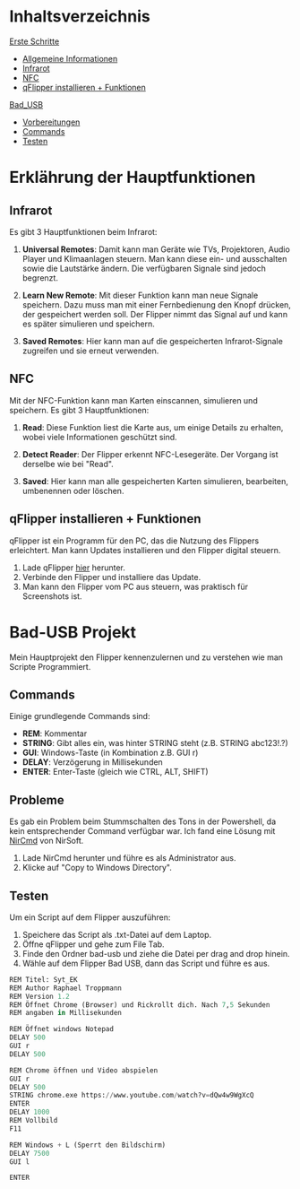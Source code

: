 # Inhaltsverzeichnis
[Erste Schritte](#erste-schritte)
- [Allgemeine Informationen](#allgemeine-informationen)
- [Infrarot](#infrarot)
- [NFC](#nfc)
- [qFlipper installieren + Funktionen](#qflipper-installieren--funktionen)

[Bad_USB](#bad-usb-projekt)
- [Vorbereitungen](#vorbereitungen)
- [Commands](#commands)
- [Testen](#testen)

# Erklährung der Hauptfunktionen 

## Infrarot
Es gibt 3 Hauptfunktionen beim Infrarot:

1. **Universal Remotes**: Damit kann man Geräte wie TVs, Projektoren, Audio Player und Klimaanlagen steuern. Man kann diese ein- und ausschalten sowie die Lautstärke ändern. Die verfügbaren Signale sind jedoch begrenzt.

2. **Learn New Remote**: Mit dieser Funktion kann man neue Signale speichern. Dazu muss man mit einer Fernbedienung den Knopf drücken, der gespeichert werden soll. Der Flipper nimmt das Signal auf und kann es später simulieren und speichern.

3. **Saved Remotes**: Hier kann man auf die gespeicherten Infrarot-Signale zugreifen und sie erneut verwenden.

## NFC
Mit der NFC-Funktion kann man Karten einscannen, simulieren und speichern. Es gibt 3 Hauptfunktionen:

1. **Read**: Diese Funktion liest die Karte aus, um einige Details zu erhalten, wobei viele Informationen geschützt sind.

2. **Detect Reader**: Der Flipper erkennt NFC-Lesegeräte. Der Vorgang ist derselbe wie bei "Read".

3. **Saved**: Hier kann man alle gespeicherten Karten simulieren, bearbeiten, umbenennen oder löschen.

## qFlipper installieren + Funktionen
qFlipper ist ein Programm für den PC, das die Nutzung des Flippers erleichtert. Man kann Updates installieren und den Flipper digital steuern. 

1. Lade qFlipper [hier](https://flipperzero.one/update) herunter.
2. Verbinde den Flipper und installiere das Update.
3. Man kann den Flipper vom PC aus steuern, was praktisch für Screenshots ist.

# Bad-USB Projekt

Mein Hauptprojekt den Flipper kennenzulernen und zu verstehen wie man Scripte Programmiert.


## Commands
Einige grundlegende Commands sind:

- **REM**: Kommentar
- **STRING**: Gibt alles ein, was hinter STRING steht (z.B. STRING abc123!.?)
- **GUI**: Windows-Taste (in Kombination z.B. GUI r)
- **DELAY**: Verzögerung in Millisekunden
- **ENTER**: Enter-Taste (gleich wie CTRL, ALT, SHIFT)

## Probleme
Es gab ein Problem beim Stummschalten des Tons in der Powershell, da kein entsprechender Command verfügbar war. Ich fand eine Lösung mit [NirCmd](https://www.nirsoft.net/utils/nircmd.html) von NirSoft. 

1. Lade NirCmd herunter und führe es als Administrator aus.
2. Klicke auf "Copy to Windows Directory".

## Testen
Um ein Script auf dem Flipper auszuführen:

1. Speichere das Script als .txt-Datei auf dem Laptop.
2. Öffne qFlipper und gehe zum File Tab.
3. Finde den Ordner bad-usb und ziehe die Datei per drag and drop hinein.
4. Wähle auf dem Flipper Bad USB, dann das Script und führe es aus.

```python
REM Titel: Syt_EK
REM Author Raphael Troppmann
REM Version 1.2
REM Öffnet Chrome (Browser) und Rickrollt dich. Nach 7,5 Sekunden
REM angaben in Millisekunden

REM Öffnet windows Notepad
DELAY 500
GUI r
DELAY 500

REM Chrome öffnen und Video abspielen
GUI r
DELAY 500
STRING chrome.exe https://www.youtube.com/watch?v=dQw4w9WgXcQ
ENTER
DELAY 1000
REM Vollbild
F11

REM Windows + L (Sperrt den Bildschirm)
DELAY 7500
GUI l

ENTER
